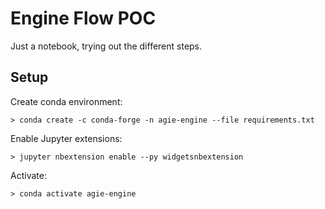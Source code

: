 # Engine Flow POC

Just a notebook, trying out the different steps.

## Setup

Create conda environment:

```shell
> conda create -c conda-forge -n agie-engine --file requirements.txt
```

Enable Jupyter extensions:

```shell
> jupyter nbextension enable --py widgetsnbextension
```

Activate:

```shell
> conda activate agie-engine
```
